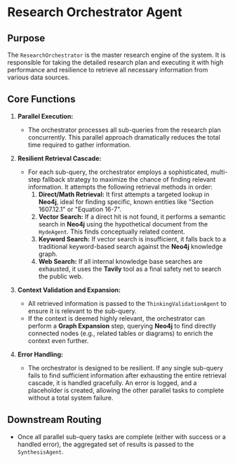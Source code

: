 # Research Orchestrator Agent

## Purpose

The `ResearchOrchestrator` is the master research engine of the system. It is responsible for taking the detailed research plan and executing it with high performance and resilience to retrieve all necessary information from various data sources.

## Core Functions

1.  **Parallel Execution:**
    *   The orchestrator processes all sub-queries from the research plan concurrently. This parallel approach dramatically reduces the total time required to gather information.

2.  **Resilient Retrieval Cascade:**
    *   For each sub-query, the orchestrator employs a sophisticated, multi-step fallback strategy to maximize the chance of finding relevant information. It attempts the following retrieval methods in order:
        1.  **Direct/Math Retrieval:** It first attempts a targeted lookup in **Neo4j**, ideal for finding specific, known entities like "Section 1607.12.1" or "Equation 16-7".
        2.  **Vector Search:** If a direct hit is not found, it performs a semantic search in **Neo4j** using the hypothetical document from the `HydeAgent`. This finds conceptually related content.
        3.  **Keyword Search:** If vector search is insufficient, it falls back to a traditional keyword-based search against the **Neo4j** knowledge graph.
        4.  **Web Search:** If all internal knowledge base searches are exhausted, it uses the **Tavily** tool as a final safety net to search the public web.

3.  **Context Validation and Expansion:**
    *   All retrieved information is passed to the `ThinkingValidationAgent` to ensure it is relevant to the sub-query.
    *   If the context is deemed highly relevant, the orchestrator can perform a **Graph Expansion** step, querying **Neo4j** to find directly connected nodes (e.g., related tables or diagrams) to enrich the context even further.

4.  **Error Handling:**
    *   The orchestrator is designed to be resilient. If any single sub-query fails to find sufficient information after exhausting the entire retrieval cascade, it is handled gracefully. An error is logged, and a placeholder is created, allowing the other parallel tasks to complete without a total system failure.

## Downstream Routing

*   Once all parallel sub-query tasks are complete (either with success or a handled error), the aggregated set of results is passed to the `SynthesisAgent`. 